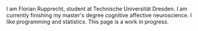 I am Florian Rupprecht, student at Technische Universität Dresden. 
I am currently finishing my master's degree cognitive affective neuroscience.
I like programming and statistics. This page is a work in progress.